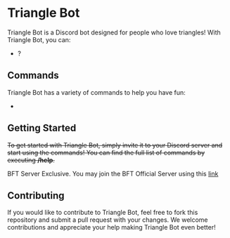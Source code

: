 # Triangle Bot

Triangle Bot is a Discord bot designed for people who love triangles! With Triangle Bot, you can:

- ?

## Commands

Triangle Bot has a variety of commands to help you have fun:

- 

## Getting Started

~~To get started with Triangle Bot, simply invite it to your Discord server and start using the commands! You can find the full list of commands by executing **/help**.~~

BFT Server Exclusive.
You may join the BFT Official Server using this [link](https://zombo.com)

## Contributing

If you would like to contribute to Triangle Bot, feel free to fork this repository and submit a pull request with your changes. We welcome contributions and appreciate your help making Triangle Bot even better!

